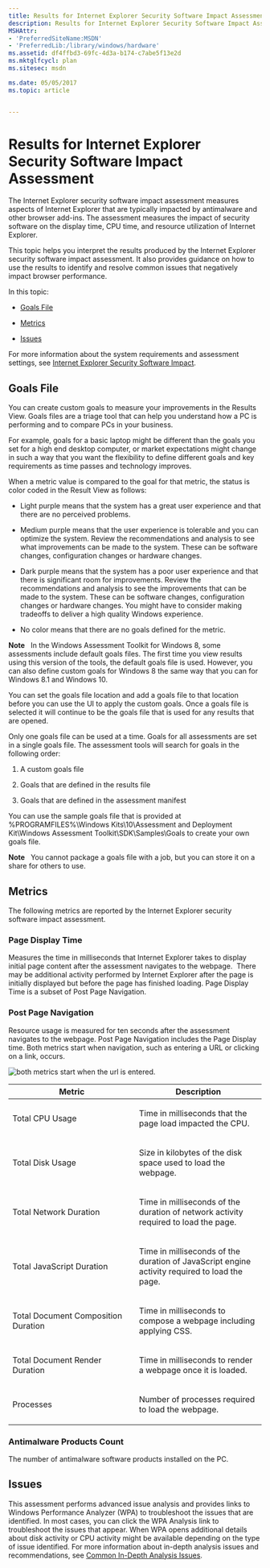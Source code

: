 ```yaml
---
title: Results for Internet Explorer Security Software Impact Assessment
description: Results for Internet Explorer Security Software Impact Assessment
MSHAttr:
- 'PreferredSiteName:MSDN'
- 'PreferredLib:/library/windows/hardware'
ms.assetid: df4ffbd3-69fc-4d3a-b174-c7abe5f13e2d
ms.mktglfcycl: plan
ms.sitesec: msdn

ms.date: 05/05/2017
ms.topic: article


---
```


# Results for Internet Explorer Security Software Impact Assessment


The Internet Explorer security software impact assessment measures aspects of Internet Explorer that are typically impacted by antimalware and other browser add-ins. The assessment measures the impact of security software on the display time, CPU time, and resource utilization of Internet Explorer.

This topic helps you interpret the results produced by the Internet Explorer security software impact assessment. It also provides guidance on how to use the results to identify and resolve common issues that negatively impact browser performance.

In this topic:

-   [Goals File](#bkmk-goals)

-   [Metrics](#bkmk-metrics)

-   [Issues](#bkmk-issues)

For more information about the system requirements and assessment settings, see [Internet Explorer Security Software Impact](internet-explorer-security-software-impact.md).

## <a href="" id="bkmk-goals"></a>Goals File


You can create custom goals to measure your improvements in the Results View. Goals files are a triage tool that can help you understand how a PC is performing and to compare PCs in your business.

For example, goals for a basic laptop might be different than the goals you set for a high end desktop computer, or market expectations might change in such a way that you want the flexibility to define different goals and key requirements as time passes and technology improves.

When a metric value is compared to the goal for that metric, the status is color coded in the Result View as follows:

-   Light purple means that the system has a great user experience and that there are no perceived problems.

-   Medium purple means that the user experience is tolerable and you can optimize the system. Review the recommendations and analysis to see what improvements can be made to the system. These can be software changes, configuration changes or hardware changes.

-   Dark purple means that the system has a poor user experience and that there is significant room for improvements. Review the recommendations and analysis to see the improvements that can be made to the system. These can be software changes, configuration changes or hardware changes. You might have to consider making tradeoffs to deliver a high quality Windows experience.

-   No color means that there are no goals defined for the metric.

**Note**  
In the Windows Assessment Toolkit for Windows 8, some assessments include default goals files. The first time you view results using this version of the tools, the default goals file is used. However, you can also define custom goals for Windows 8 the same way that you can for Windows 8.1 and Windows 10.

 

You can set the goals file location and add a goals file to that location before you can use the UI to apply the custom goals. Once a goals file is selected it will continue to be the goals file that is used for any results that are opened.

Only one goals file can be used at a time. Goals for all assessments are set in a single goals file. The assessment tools will search for goals in the following order:

1.  A custom goals file

2.  Goals that are defined in the results file

3.  Goals that are defined in the assessment manifest

You can use the sample goals file that is provided at %PROGRAMFILES%\\Windows Kits\\10\\Assessment and Deployment Kit\\Windows Assessment Toolkit\\SDK\\Samples\\Goals to create your own goals file.

**Note**  
You cannot package a goals file with a job, but you can store it on a share for others to use.

 

## <a href="" id="bkmk-metrics"></a>Metrics


The following metrics are reported by the Internet Explorer security software impact assessment.

### Page Display Time

Measures the time in milliseconds that Internet Explorer takes to display initial page content after the assessment navigates to the webpage.  There may be additional activity performed by Internet Explorer after the page is initially displayed but before the page has finished loading. Page Display Time is a subset of Post Page Navigation.

### Post Page Navigation

Resource usage is measured for ten seconds after the assessment navigates to the webpage. Post Page Navigation includes the Page Display time. Both metrics start when navigation, such as entering a URL or clicking on a link, occurs.

![both metrics start when the url is entered.](images/dep-iessi.png)

<table>
<colgroup>
<col width="50%" />
<col width="50%" />
</colgroup>
<thead>
<tr class="header">
<th>Metric</th>
<th>Description</th>
</tr>
</thead>
<tbody>
<tr class="odd">
<td><p>Total CPU Usage</p></td>
<td><p>Time in milliseconds that the page load impacted the CPU.</p></td>
</tr>
<tr class="even">
<td><p>Total Disk Usage</p></td>
<td><p>Size in kilobytes of the disk space used to load the webpage.</p></td>
</tr>
<tr class="odd">
<td><p>Total Network Duration</p></td>
<td><p>Time in milliseconds of the duration of network activity required to load the page.</p></td>
</tr>
<tr class="even">
<td><p>Total JavaScript Duration</p></td>
<td><p>Time in milliseconds of the duration of JavaScript engine activity required to load the page.</p></td>
</tr>
<tr class="odd">
<td><p>Total Document Composition Duration</p></td>
<td><p>Time in milliseconds to compose a webpage including applying CSS.</p></td>
</tr>
<tr class="even">
<td><p>Total Document Render Duration</p></td>
<td><p>Time in milliseconds to render a webpage once it is loaded.</p></td>
</tr>
<tr class="odd">
<td><p>Processes</p></td>
<td><p>Number of processes required to load the webpage.</p></td>
</tr>
</tbody>
</table>

 

### Antimalware Products Count

The number of antimalware software products installed on the PC.

## <a href="" id="bkmk-issues"></a>Issues


This assessment performs advanced issue analysis and provides links to Windows Performance Analyzer (WPA) to troubleshoot the issues that are identified. In most cases, you can click the WPA Analysis link to troubleshoot the issues that appear. When WPA opens additional details about disk activity or CPU activity might be available depending on the type of issue identified. For more information about in-depth analysis issues and recommendations, see [Common In-Depth Analysis Issues](common-in-depth-analysis-issues.md).

 

 







